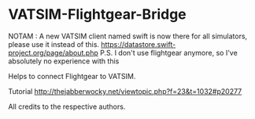 # VATSIM-Flightgear-Bridge

NOTAM : A new VATSIM client named swift is now there for all simulators, please use it instead of this.
https://datastore.swift-project.org/page/about.php
P.S. I don't use flightgear anymore, so I've absolutely no experience with this

Helps to connect Flightgear to VATSIM.

Tutorial 
http://thejabberwocky.net/viewtopic.php?f=23&t=1032#p20277  



All credits to the respective authors.
